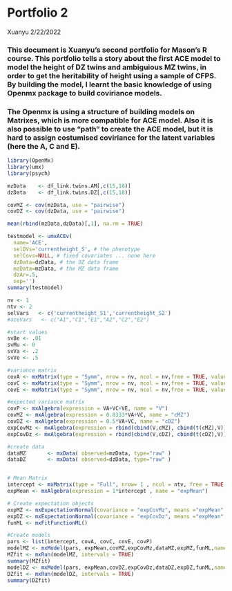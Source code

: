 Portfolio 2
================
Xuanyu
2/22/2022

### This document is Xuanyu’s second portfolio for Mason’s R course. This portfolio tells a story about the first ACE model to model the height of DZ twins and ambiguious MZ twins, in order to get the heritability of height using a sample of CFPS. By building the model, I learnt the basic knowledge of using Openmx package to build coviriance models.

### The Openmx is using a structure of building models on Matrixes, which is more compatible for ACE model. Also it is also possible to use “path” to create the ACE model, but it is hard to assign costumised coviriance for the latent variables (here the A, C and E).

``` r
library(OpenMx)
library(umx)
library(psych)

mzData    <- df_link.twins.AM[,c(15,18)]
dzData    <- df_link.twins.DZ[,c(15,18)]

covMZ <- cov(mzData, use = "pairwise")
covDZ <- cov(dzData, use = "pairwise")

mean(rbind(mzData,dzData)[,1], na.rm = TRUE)

testmodel <- umxACEv(
  name='ACE',
  selDVs='currentheight_S', # the phenotype
  selCovs=NULL, # fixed covariates ... none here
  dzData=dzData, # the DZ data frame
  mzData=mzData, # the MZ data frame
  dzAr=.5,
  sep='') 
summary(testmodel)

nv <- 1
ntv <- 2
selVars   <- c('currentheight_S1','currentheight_S2')
#aceVars   <- c("A1","C1","E1","A2","C2","E2")

#start values
svBe <- .01
svMu <- 0
svVa <- .2
svVe <- .5

#variance matrix
covA <- mxMatrix(type = "Symm", nrow = nv, ncol = nv,free = TRUE, values = svVa, label = "VA11", name = "VA")
covC <- mxMatrix(type = "Symm", nrow = nv, ncol = nv,free = TRUE, values = svVa, label = "VC11", name = "VC")
covE <- mxMatrix(type = "Symm", nrow = nv, ncol = nv,free = TRUE, values = svVe, label = "VE11", name = "VE")

#expected variance matrix
covP <- mxAlgebra(expression = VA+VC+VE, name = "V")
covMZ <- mxAlgebra(expression = 0.8333*VA+VC, name = "cMZ")
covDZ <- mxAlgebra(expression = 0.5*VA+VC, name = "cDZ")
expCovMz <- mxAlgebra(expression = rbind(cbind(V,cMZ), cbind(t(cMZ),V)), name = "expCovMz")
expCovDz <- mxAlgebra(expression = rbind(cbind(V,cDZ), cbind(t(cDZ),V)), name = "expCovDz")

#create data
dataMZ       <- mxData( observed=mzData, type="raw" )
dataDZ       <- mxData( observed=dzData, type="raw" )


# Mean Matrix
intercept <- mxMatrix(type = "Full", nrow= 1 , ncol = ntv, free = TRUE, values = 105.112, labels = "interC", name = "intercept")
expMean <- mxAlgebra(expression = 1*intercept , name = "expMean")

# Create expectation objects
expMZ <- mxExpectationNormal(covariance = "expCovMz", means ="expMean", dimnames = selVars)
expDZ <- mxExpectationNormal(covariance = "expCovDz", means ="expMean", dimnames = selVars)
funML <- mxFitFunctionML()

#Create models
pars <- list(intercept, covA, covC, covE, covP)
modelMZ <- mxModel(pars, expMean,covMZ,expCovMz,dataMZ,expMZ,funML,name = "MZ")
MZfit <- mxRun(modelMZ, intervals = TRUE)
summary(MZfit)
modelDZ <- mxModel(pars, expMean,covDZ,expCovDz,dataDZ,expDZ,funML,name = "DZ")
DZfit <- mxRun(modelDZ, intervals = TRUE)
summary(DZfit)
```
